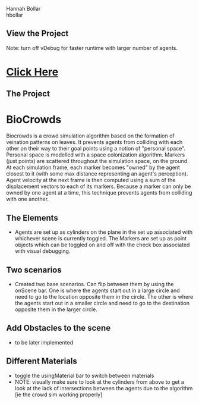 Hannah Bollar
</br>hbollar

## View the Project

Note: turn off vDebug for faster runtime with larger number of agents.

# [Click Here](https://hanbollar.github.io/BioCrowds/)

## The Project

# BioCrowds
Biocrowds is a crowd simulation algorithm based on the formation of veination patterns on leaves. It prevents agents from colliding with each other on their way to their goal points using a notion of "personal space". Personal space is modelled with a space colonization algorithm. Markers (just points) are scattered throughout the simulation space, on the ground. At each simulation frame, each marker becomes "owned" by the agent closest to it (with some max distance representing an agent's perception). Agent velocity at the next frame is then computed using a sum of the displacement vectors to each of its markers. Because a marker can only be owned by one agent at a time, this technique prevents agents from colliding with one another.

## The Elements
- Agents are set up as cylinders on the plane in the set up associated with whichever scene is currently toggled. The Markers are set up as point objects which can be toggled on and off with the check box associated with visual debugging. 

## Two scenarios
- Created two base scenarios. Can flip between them by using the onScene bar. One is where the agents start out in a large circle and need to go to the location opposite them in the circle. The other is where the agents start out in a smaller circle and need to go to the destination opposite them in the larger circle.

## Add Obstacles to the scene
- to be later implemented

## Different Materials
- toggle the usingMaterial bar to switch between materials
- NOTE: visually make sure to look at the cylinders from above to get a look at the lack of intersections between the agents due to the algorithm [ie the crowd sim working properly]

